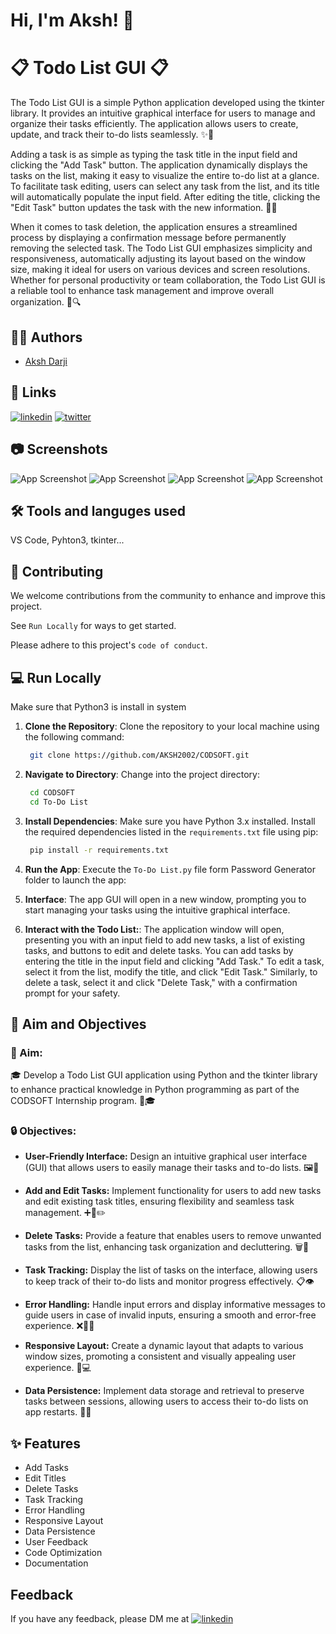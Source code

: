 
# Hi, I'm Aksh! 👋

# 📋 Todo List GUI 📋

The Todo List GUI is a simple Python application developed using the tkinter library. It provides an intuitive graphical interface for users to manage and organize their tasks efficiently. The application allows users to create, update, and track their to-do lists seamlessly. ✨📅

Adding a task is as simple as typing the task title in the input field and clicking the "Add Task" button. The application dynamically displays the tasks on the list, making it easy to visualize the entire to-do list at a glance. To facilitate task editing, users can select any task from the list, and its title will automatically populate the input field. After editing the title, clicking the "Edit Task" button updates the task with the new information. 📝💡

When it comes to task deletion, the application ensures a streamlined process by displaying a confirmation message before permanently removing the selected task. The Todo List GUI emphasizes simplicity and responsiveness, automatically adjusting its layout based on the window size, making it ideal for users on various devices and screen resolutions. Whether for personal productivity or team collaboration, the Todo List GUI is a reliable tool to enhance task management and improve overall organization. 🚀🔍




## 👩‍💻 Authors

- [Aksh Darji](https://github.com/aksh2002)


## 🔗 Links
[![linkedin](https://img.shields.io/badge/linkedin-0A66C2?style=for-the-badge&logo=linkedin&logoColor=white)](https://linkedin.com/in/aksh-darji-127316210)
[![twitter](https://img.shields.io/badge/twitter-1DA1F2?style=for-the-badge&logo=twitter&logoColor=white)](https://twitter.com/akshdarji_135)

## 📷 Screenshots

![App Screenshot](https://raw.githubusercontent.com/AKSH2002/CODSOFT/master/To-Do%20List/Glimpse/SS1.png)
![App Screenshot](https://raw.githubusercontent.com/AKSH2002/CODSOFT/master/To-Do%20List/Glimpse/SS2.png)
![App Screenshot](https://raw.githubusercontent.com/AKSH2002/CODSOFT/master/To-Do%20List/Glimpse/SS3.png)
![App Screenshot](https://raw.githubusercontent.com/AKSH2002/CODSOFT/master/To-Do%20List/Glimpse/SS4.png)



## 🛠 Tools and languges used
VS Code, Pyhton3, tkinter...


## 🤝 Contributing

We welcome contributions from the community to enhance and improve this project.

See `Run Locally` for ways to get started.

Please adhere to this project's `code of conduct`.


## 💻 Run Locally
Make sure that Python3 is install in system 


1. **Clone the Repository**: Clone the repository to your local machine using the following command:
   
     ```bash
      git clone https://github.com/AKSH2002/CODSOFT.git
     ```


2. **Navigate to Directory**: Change into the project directory:
   
     ```bash
      cd CODSOFT
      cd To-Do List
     ```

3. **Install Dependencies**: Make sure you have Python 3.x installed. Install the required dependencies listed in the `requirements.txt` file using pip:
   
     ```bash
      pip install -r requirements.txt
     ``` 

4. **Run the App**: Execute the `To-Do List.py` file form Password Generator folder to launch the app:

5. **Interface**: The app GUI will open in a new window, prompting you to start managing your tasks using the intuitive graphical interface.

6. **Interact with the Todo List:**: The application window will open, presenting you with an input field to add new tasks, a list of existing tasks, and buttons to edit and delete tasks. You can add tasks by entering the title in the input field and clicking "Add Task." To edit a task, select it from the list, modify the title, and click "Edit Task." Similarly, to delete a task, select it and click "Delete Task," with a confirmation prompt for your safety.


## 🎯 Aim and Objectives

### 🌟 Aim: 

🎓 Develop a Todo List GUI application using Python and the tkinter library to enhance practical knowledge in Python programming as part of the CODSOFT Internship program. 🐍🎓


### 🔒 Objectives:

- **User-Friendly Interface:** Design an intuitive graphical user interface (GUI) that allows users to easily manage their tasks and to-do lists. 🖼️👤

- **Add and Edit Tasks:** Implement functionality for users to add new tasks and edit existing task titles, ensuring flexibility and seamless task management. ➕📝✏️

- **Delete Tasks:** Provide a feature that enables users to remove unwanted tasks from the list, enhancing task organization and decluttering. 🗑️🚫

- **Task Tracking:** Display the list of tasks on the interface, allowing users to keep track of their to-do lists and monitor progress effectively. 📋👁️

- **Error Handling:** Handle input errors and display informative messages to guide users in case of invalid inputs, ensuring a smooth and error-free experience. ❌🚫📝

- **Responsive Layout:** Create a dynamic layout that adapts to various window sizes, promoting a consistent and visually appealing user experience. 📱💻

- **Data Persistence:** Implement data storage and retrieval to preserve tasks between sessions, allowing users to access their to-do lists on app restarts. 💾🔄



## ✨ Features
- Add Tasks
- Edit Titles
- Delete Tasks
- Task Tracking
- Error Handling
- Responsive Layout
- Data Persistence
- User Feedback
- Code Optimization
- Documentation


## Feedback

If you have any feedback, please DM me at [![linkedin](https://img.shields.io/badge/linkedin-0A66C2?style=for-the-badge&logo=linkedin&logoColor=white)](https://linkedin.com/in/aksh-darji-127316210)